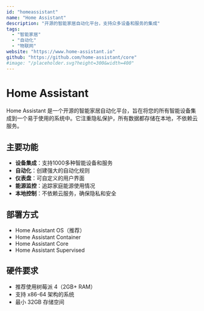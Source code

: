 ```yaml
---
id: "homeassistant"
name: "Home Assistant"
description: "开源的智能家居自动化平台，支持众多设备和服务的集成"
tags:
  - "智能家居"
  - "自动化"
  - "物联网"
website: "https://www.home-assistant.io"
github: "https://github.com/home-assistant/core"
#image: "/placeholder.svg?height=300&width=400"
---
```


# Home Assistant

Home Assistant 是一个开源的智能家居自动化平台，旨在将您的所有智能设备集成到一个易于使用的系统中。它注重隐私保护，所有数据都存储在本地，不依赖云服务。

## 主要功能

- **设备集成**：支持1000多种智能设备和服务
- **自动化**：创建强大的自动化规则
- **仪表盘**：可自定义的用户界面
- **能源监控**：追踪家庭能源使用情况
- **本地控制**：不依赖云服务，确保隐私和安全

## 部署方式

- Home Assistant OS（推荐）
- Home Assistant Container
- Home Assistant Core
- Home Assistant Supervised

## 硬件要求

- 推荐使用树莓派 4（2GB+ RAM）
- 支持 x86-64 架构的系统
- 最小 32GB 存储空间 
